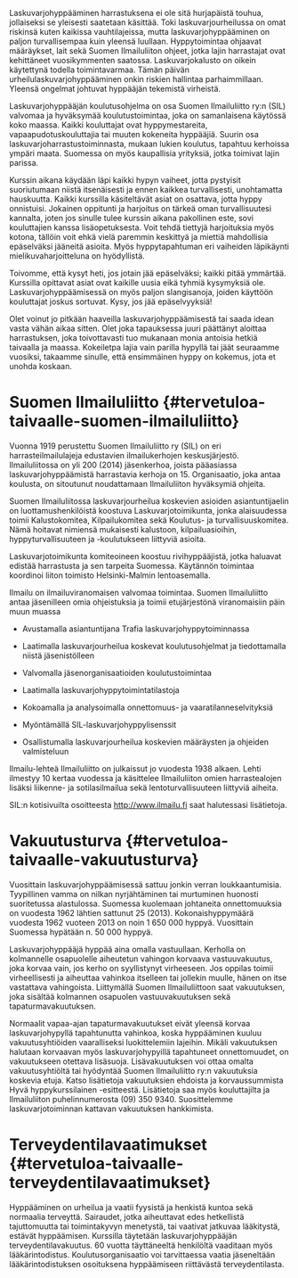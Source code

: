 Laskuvarjohyppääminen harrastuksena ei ole sitä hurjapäistä touhua,
jollaiseksi se yleisesti saatetaan käsittää. Toki laskuvarjourheilussa
on omat riskinsä kuten kaikissa vauhtilajeissa, mutta
laskuvarjohyppääminen on paljon turvallisempaa kuin yleensä luullaan.
Hyppytoimintaa ohjaavat määräykset, lait sekä Suomen Ilmailuliiton
ohjeet, jotka lajin harrastajat ovat kehittäneet vuosikymmenten
saatossa. Laskuvarjokalusto on oikein käytettynä todella toimintavarmaa.
Tämän päivän urheilulaskuvarjohyppääminen onkin riskien hallintaa
parhaimmillaan. Yleensä ongelmat johtuvat hyppääjän tekemistä virheistä.

Laskuvarjohyppääjän koulutusohjelma on osa Suomen Ilmailuliitto ry:n
(SIL) valvomaa ja hyväksymää koulutustoimintaa, joka on samanlaisena
käytössä koko maassa. Kaikki kouluttajat ovat hyppymestareita,
vapaapudotuskouluttajia tai muuten kokeneita hyppääjiä. Suurin osa
laskuvarjoharrastustoiminnasta, mukaan lukien koulutus, tapahtuu
kerhoissa ympäri maata. Suomessa on myös kaupallisia yrityksiä, jotka
toimivat lajin parissa.

Kurssin aikana käydään läpi kaikki hypyn vaiheet, jotta pystyisit
suoriutumaan niistä itsenäisesti ja ennen kaikkea turvallisesti,
unohtamatta hauskuutta. Kaikki kurssilla käsiteltävät asiat on osattava,
jotta hyppy onnistuisi. Jokainen oppitunti ja harjoitus on tärkeä oman
turvallisuutesi kannalta, joten jos sinulle tulee kurssin aikana
pakollinen este, sovi kouluttajien kanssa lisäopetuksesta. Voit tehdä
tiettyjä harjoituksia myös kotona, tällöin voit ehkä vielä paremmin
keskittyä ja miettiä mahdollisia epäselväksi jääneitä asioita. Myös
hyppytapahtuman eri vaiheiden läpikäynti mielikuvaharjoitteluna on
hyödyllistä.

Toivomme, että kysyt heti, jos jotain jää epäselväksi; kaikki pitää
ymmärtää. Kurssilla opittavat asiat ovat kaikille uusia eikä tyhmiä
kysymyksiä ole. Laskuvarjohyppäämisessä on myös paljon slangisanoja,
joiden käyttöön kouluttajat joskus sortuvat. Kysy, jos jää
epäselvyyksiä!

Olet voinut jo pitkään haaveilla laskuvarjohyppäämisestä tai saada idean
vasta vähän aikaa sitten. Olet joka tapauksessa juuri päättänyt aloittaa
harrastuksen, joka toivottavasti tuo mukanaan monia antoisia hetkiä
taivaalla ja maassa. Kokeiletpa lajia vain parilla hypyllä tai jäät
seuraamme vuosiksi, takaamme sinulle, että ensimmäinen hyppy on kokemus,
jota et unohda koskaan.

 Suomen Ilmailuliitto  {#tervetuloa-taivaalle-suomen-ilmailuliitto}
======================

Vuonna 1919 perustettu Suomen Ilmailuliitto ry (SIL) on eri
harrasteilmailulajeja edustavien ilmailukerhojen keskusjärjestö.
Ilmailuliitossa on yli 200 (2014) jäsenkerhoa, joista pääasiassa
laskuvarjohyppäämistä harrastavia kerhoja on 15. Organisaatio, joka
antaa koulusta, on sitoutunut noudattamaan Ilmailuliiton hyväksymiä
ohjeita.

Suomen Ilmailuliitossa laskuvarjourheilua koskevien asioiden
asiantuntijaelin on luottamushenkilöistä koostuva Laskuvarjotoimikunta,
jonka alaisuudessa toimii Kalustokomitea, Kilpailukomitea sekä Koulutus-
ja turvallisuuskomitea. Nämä hoitavat nimiensä mukaisesti kalustoon,
kilpailuasioihin, hyppyturvallisuuteen ja -koulutukseen liittyviä
asioita.

Laskuvarjotoimikunta komiteoineen koostuu rivihyppääjistä, jotka
haluavat edistää harrastusta ja sen tarpeita Suomessa. Käytännön
toimintaa koordinoi liiton toimisto Helsinki-Malmin lentoasemalla.

Ilmailu on ilmailuviranomaisen valvomaa toimintaa. Suomen Ilmailuliitto
antaa jäsenilleen omia ohjeistuksia ja toimii etujärjestönä
viranomaisiin päin muun muassa

-   Avustamalla asiantuntijana Trafia laskuvarjohyppytoiminnassa

-   Laatimalla laskuvarjourheilua koskevat koulutusohjelmat ja
    tiedottamalla niistä jäsenistölleen

-   Valvomalla jäsenorganisaatioiden koulutustoimintaa

-   Laatimalla laskuvarjohyppytoimintatilastoja

-   Kokoamalla ja analysoimalla onnettomuus- ja vaaratilanneselvityksiä

-   Myöntämällä SIL-laskuvarjohyppylisenssit

-   Osallistumalla laskuvarjourheilua koskevien määräysten ja ohjeiden
    valmisteluun

Ilmailu-lehteä Ilmailuliitto on julkaissut jo vuodesta 1938 alkaen.
Lehti ilmestyy 10 kertaa vuodessa ja käsittelee Ilmailuliiton omien
harrastealojen lisäksi liikenne- ja sotilasilmailua sekä
lentoturvallisuuteen liittyviä aiheita.

SIL:n kotisivuilta osoitteesta <http://www.ilmailu.fi> saat halutessasi
lisätietoja.

 Vakuutusturva  {#tervetuloa-taivaalle-vakuutusturva}
===============

Vuosittain laskuvarjohyppäämisessä sattuu jonkin verran loukkaantumisia.
Tyypillinen vamma on nilkan nyrjähtäminen tai murtuminen huonosti
suoritetussa alastulossa. Suomessa kuolemaan johtaneita onnettomuuksia
on vuodesta 1962 lähtien sattunut 25 (2013). Kokonaishyppymäärä vuodesta
1962 vuoteen 2013 on noin 1 650 000 hyppyä. Vuosittain Suomessa hypätään
n. 50 000 hyppyä.

Laskuvarjohyppääjä hyppää aina omalla vastuullaan. Kerholla on
kolmannelle osapuolelle aiheutetun vahingon korvaava vastuuvakuutus,
joka korvaa vain, jos kerho on syyllistynyt virheeseen. Jos oppilas
toimii virheellisesti ja aiheuttaa vahinkoa itselleen tai jollekin
muulle, hänen on itse vastattava vahingoista. Liittymällä Suomen
Ilmailuliittoon saat vakuutuksen, joka sisältää kolmannen osapuolen
vastuuvakuutuksen sekä tapaturmavakuutuksen.

Normaalit vapaa-ajan tapaturmavakuutukset eivät yleensä korvaa
laskuvarjohypyllä tapahtunutta vahinkoa, koska hyppääminen kuuluu
vakuutusyhtiöiden vaaralliseksi luokittelemiin lajeihin. Mikäli
vakuutuksen halutaan korvaavan myös laskuvarjohypyillä tapahtuneet
onnettomuudet, on vakuutukseen otettava lisäsuoja. Lisävakuutuksen voi
ottaa omalta vakuutusyhtiöltä tai hyödyntää Suomen Ilmailuliitto ry:n
vakuutuksia koskevia etuja. Katso lisätietoja vakuutuksien ehdoista ja
korvaussummista Hyvä hyppykurssilainen -esitteestä. Lisätietoja saa myös
kouluttajilta ja Ilmailuliiton puhelinnumerosta (09) 350 9340.
Suosittelemme laskuvarjotoiminnan kattavan vakuutuksen hankkimista.

 Terveydentilavaatimukset  {#tervetuloa-taivaalle-terveydentilavaatimukset}
==========================

Hyppääminen on urheilua ja vaatii fyysistä ja henkistä kuntoa sekä
normaalia terveyttä. Sairaudet, jotka aiheuttavat edes hetkellistä
tajuttomuutta tai toimintakyvyn menetystä, tai vaativat jatkuvaa
lääkitystä, estävät hyppäämisen. Kurssilla täytetään laskuvarjohyppääjän
terveydentilavakuutus. 60 vuotta täyttäneeltä henkilöltä vaaditaan myös
lääkärintodistus. Koulutusorganisaatio voi tarvittaessa vaatia
jäseneltään lääkärintodistuksen osoituksena hyppäämiseen riittävästä
terveydentilasta.
